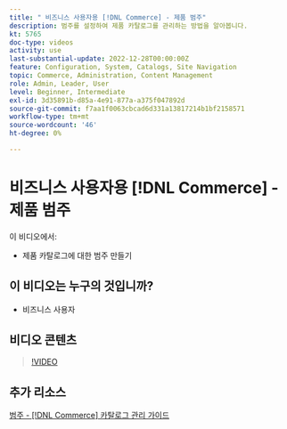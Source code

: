 ```yaml
---
title: " 비즈니스 사용자용 [!DNL Commerce] - 제품 범주"
description: 범주를 설정하여 제품 카탈로그를 관리하는 방법을 알아봅니다.
kt: 5765
doc-type: videos
activity: use
last-substantial-update: 2022-12-28T00:00:00Z
feature: Configuration, System, Catalogs, Site Navigation
topic: Commerce, Administration, Content Management
role: Admin, Leader, User
level: Beginner, Intermediate
exl-id: 3d35891b-d85a-4e91-877a-a375f047892d
source-git-commit: f7aa1f0063cbcad6d331a13817214b1bf2158571
workflow-type: tm+mt
source-wordcount: '46'
ht-degree: 0%

---
```


# 비즈니스 사용자용 [!DNL Commerce] - 제품 범주

이 비디오에서:

- 제품 카탈로그에 대한 범주 만들기

## 이 비디오는 누구의 것입니까?

- 비즈니스 사용자

## 비디오 콘텐츠

>[!VIDEO](https://video.tv.adobe.com/v/35950?quality=12&learn=on)

## 추가 리소스

[범주 - [!DNL Commerce] 카탈로그 관리 가이드](https://experienceleague.adobe.com/docs/commerce-admin/catalog/categories/categories.html)
